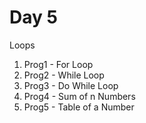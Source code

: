 <h1>Day 5</h1>
<p>Loops</p>
<ol>
  <li>Prog1 - For Loop</li>
  <li>Prog2 - While Loop</li>
  <li>Prog3 - Do While Loop</li>
  <li>Prog4 - Sum of n Numbers</li>
  <li>Prog5 - Table of a Number</li>
</ol>